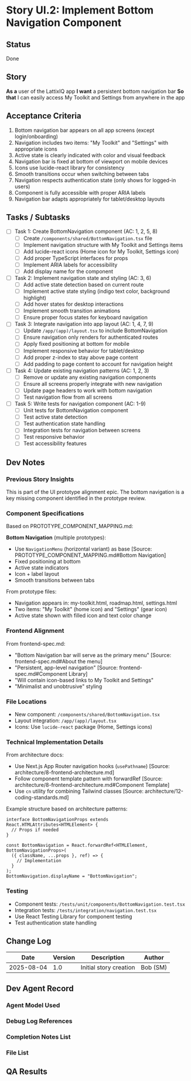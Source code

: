 # Story UI.2: Implement Bottom Navigation Component

## Status

Done

## Story

**As a** user of the LattixIQ app
**I want** a persistent bottom navigation bar
**So that** I can easily access My Toolkit and Settings from anywhere in the app

## Acceptance Criteria

1. Bottom navigation bar appears on all app screens (except login/onboarding)
2. Navigation includes two items: "My Toolkit" and "Settings" with appropriate icons
3. Active state is clearly indicated with color and visual feedback
4. Navigation bar is fixed at bottom of viewport on mobile devices
5. Icons use lucide-react library for consistency
6. Smooth transitions occur when switching between tabs
7. Navigation respects authentication state (only shows for logged-in users)
8. Component is fully accessible with proper ARIA labels
9. Navigation bar adapts appropriately for tablet/desktop layouts

## Tasks / Subtasks

- [ ] Task 1: Create BottomNavigation component (AC: 1, 2, 5, 8)
  - [ ] Create `/components/shared/BottomNavigation.tsx` file
  - [ ] Implement navigation structure with My Toolkit and Settings items
  - [ ] Add lucide-react icons (Home icon for My Toolkit, Settings icon)
  - [ ] Add proper TypeScript interfaces for props
  - [ ] Implement ARIA labels for accessibility
  - [ ] Add display name for the component

- [ ] Task 2: Implement navigation state and styling (AC: 3, 6)
  - [ ] Add active state detection based on current route
  - [ ] Implement active state styling (indigo text color, background highlight)
  - [ ] Add hover states for desktop interactions
  - [ ] Implement smooth transition animations
  - [ ] Ensure proper focus states for keyboard navigation

- [ ] Task 3: Integrate navigation into app layout (AC: 1, 4, 7, 9)
  - [ ] Update `/app/(app)/layout.tsx` to include BottomNavigation
  - [ ] Ensure navigation only renders for authenticated routes
  - [ ] Apply fixed positioning at bottom for mobile
  - [ ] Implement responsive behavior for tablet/desktop
  - [ ] Add proper z-index to stay above page content
  - [ ] Add padding to page content to account for navigation height

- [ ] Task 4: Update existing navigation patterns (AC: 1, 2, 3)
  - [ ] Remove or update any existing navigation components
  - [ ] Ensure all screens properly integrate with new navigation
  - [ ] Update page headers to work with bottom navigation
  - [ ] Test navigation flow from all screens

- [ ] Task 5: Write tests for navigation component (AC: 1-9)
  - [ ] Unit tests for BottomNavigation component
  - [ ] Test active state detection
  - [ ] Test authentication state handling
  - [ ] Integration tests for navigation between screens
  - [ ] Test responsive behavior
  - [ ] Test accessibility features

## Dev Notes

### Previous Story Insights

This is part of the UI prototype alignment epic. The bottom navigation is a key missing component identified in the prototype review.

### Component Specifications

Based on PROTOTYPE_COMPONENT_MAPPING.md:

**Bottom Navigation** (multiple prototypes):

- Use `NavigationMenu` (horizontal variant) as base [Source: PROTOTYPE_COMPONENT_MAPPING.md#Bottom Navigation]
- Fixed positioning at bottom
- Active state indicators
- Icon + label layout
- Smooth transitions between tabs

From prototype files:

- Navigation appears in: my-toolkit.html, roadmap.html, settings.html
- Two items: "My Toolkit" (home icon) and "Settings" (gear icon)
- Active state shown with filled icon and text color change

### Frontend Alignment

From frontend-spec.md:

- "Bottom Navigation bar will serve as the primary menu" [Source: frontend-spec.md#About the menu]
- "Persistent, app-level navigation" [Source: frontend-spec.md#Component Library]
- "Will contain icon-based links to My Toolkit and Settings"
- "Minimalist and unobtrusive" styling

### File Locations

- New component: `/components/shared/BottomNavigation.tsx`
- Layout integration: `/app/(app)/layout.tsx`
- Icons: Use `lucide-react` package (Home, Settings icons)

### Technical Implementation Details

From architecture docs:

- Use Next.js App Router navigation hooks (`usePathname`) [Source: architecture/8-frontend-architecture.md]
- Follow component template pattern with forwardRef [Source: architecture/8-frontend-architecture.md#Component Template]
- Use `cn` utility for combining Tailwind classes [Source: architecture/12-coding-standards.md]

Example structure based on architecture patterns:

```tsx
interface BottomNavigationProps extends React.HTMLAttributes<HTMLElement> {
  // Props if needed
}

const BottomNavigation = React.forwardRef<HTMLElement, BottomNavigationProps>(
  ({ className, ...props }, ref) => {
    // Implementation
  }
);
BottomNavigation.displayName = "BottomNavigation";
```

### Testing

- Component tests: `/tests/unit/components/BottomNavigation.test.tsx`
- Integration tests: `/tests/integration/navigation.test.tsx`
- Use React Testing Library for component testing
- Test authentication state handling

## Change Log

| Date       | Version | Description            | Author   |
| ---------- | ------- | ---------------------- | -------- |
| 2025-08-04 | 1.0     | Initial story creation | Bob (SM) |

## Dev Agent Record

### Agent Model Used

### Debug Log References

### Completion Notes List

### File List

## QA Results
